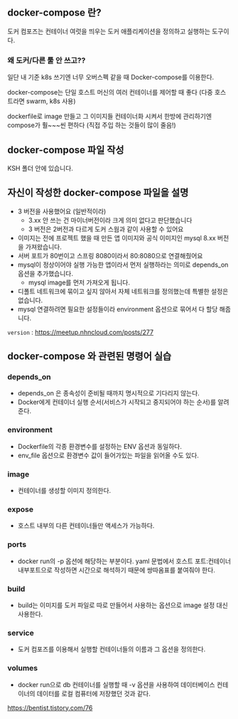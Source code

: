 ## docker-compose 란?
도커 컴포즈는 컨테이너 여럿을 띄우는 도커 애플리케이션을 정의하고 실행하는 도구이다.

### 왜 도커/다른 툴 안 쓰고??
일단 내 기준 k8s 쓰기엔 너무 오버스펙 같을 때 Docker-compose를 이용한다. 

docker-compose는 단일 호스트 머신의 여러 컨테이너를 제어할 때 좋다 (다중 호스트라면 swarm, k8s 사용)

dockerfile로 image 만들고 그 이미지들 컨테이너화 시켜서 한방에 관리하기엔 compose가 훨~~~씬 편하다
(직접 주입 하는 것들이 많이 줄음!)

## docker-compose 파일 작성
KSH 폴더 안에 있습니다.

## 자신이 작성한 docker-compose 파일을 설명
* 3 버전을 사용했어요 (일반적이라)
    * 3.xx 안 쓰는 건 마이너버전이라 크게 의미 없다고 판단했습니다
    * 3 버전은 2버전과 다르게 도커 스웜과 같이 사용할 수 있어요
* 이미지는 전에 프로젝트 했을 때 만든 앱 이미지와 공식 이미지인 mysql 8.xx 버전을 가져왔습니다.
* 서버 포트가 80번이고 스프링 8080이라서 80:8080으로 연결해줬어요
* mysql이 정상이어야 실행 가능한 앱이라서 먼저 실행하라는 의미로 depends_on 옵션을 추가했습니다.
    * mysql image를 먼저 가져오게 됩니다.
* 디폴트 네트워크에 묶이고 싶지 않아서 자체 네트워크를 정의했는데 특별한 설정은 없습니다.
* mysql 연결하려면 필요한 설정들이라 environment 옵션으로 묶어서 다 할당 해줍니다.

`version` : https://meetup.nhncloud.com/posts/277

## docker-compose 와 관련된 명령어 실습
### depends_on
* depends_on 은 종속성이 준비될 때까지 명시적으로 기다리지 않는다.
* Docker에게 컨테이너 실행 순서(서비스가 시작되고 중지되어야 하는 순서)를 알려준다.
### environment
* Dockerfile의 각종 환경변수를 설정하는 ENV 옵션과 동일하다.
* env_file 옵션으로 환경변수 값이 들어가있는 파일을 읽어올 수도 있다.
### image
* 컨테이너를 생성할 이미지 정의한다.
### expose
* 호스트 내부의 다른 컨테이너들만 액세스가 가능하다.
### ports
* docker run의 -p 옵션에 해당하는 부분이다. yaml 문법에서 호스트 포트:컨테이너 내부포트으로 작성하면 시간으로 해석하기 때문에 쌍따옴표를 붙여줘야 한다.
### build
* build는 이미지를 도커 파일로 따로 만들어서 사용하는 옵션으로 image 설정 대신 사용한다.
### service
* 도커 컴포즈를 이용해서 실행할 컨테이너들의 이름과 그 옵션을 정의한다.
### volumes
* docker run으로 db 컨테이너를 실행할 때 -v 옵션을 사용하여 데이터베이스 컨테이너의 데이터를 로컬 컴퓨터에 저장했던 것과 같다.

https://bentist.tistory.com/76